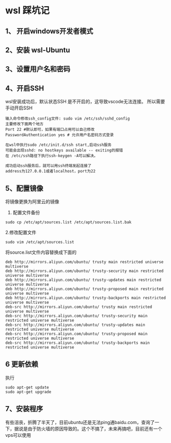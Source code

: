 # wsl 踩坑记

## 1、 开启windows开发者模式

## 2、安装 wsl-Ubuntu  

## 3、设置用户名和密码

## 4、开启SSH
wsl安装成功后，默认状态SSH 是不开启的，这导致vscode无法连接。 所以需要手动开启SSH 


```
输入命令修改ssh_config文件: sudo vim /etc/ssh/sshd_config
主要修改下面两个地方
Port 22 #默认即可，如果有端口占用可以自己修改
PasswordAuthentication yes # 允许用户名密码方式登录

在wsl中执行sudo /etc/init.d/ssh start,启动ssh服务
可能会出现sshd: no hostkeys available -- exiting的报错
在 /etc/ssh路径下执行ssh-keygen -A可以解决。

成功启动ssh服务后，就可以用ssh终端发起连接了
address为127.0.0.1或者localhost，port为22
```

## 5、配置镜像
将镜像更换为阿里云的镜像
1. 配置文件备份
```
sudo cp /etc/apt/sources.list /etc/apt/sources.list.bak 
```
2.修改配置文件
```
sudo vim /etc/apt/sources.list
```
将source.list文件内容替换成下面的

```
deb http://mirrors.aliyun.com/ubuntu/ trusty main restricted universe multiverse
deb http://mirrors.aliyun.com/ubuntu/ trusty-security main restricted universe multiverse
deb http://mirrors.aliyun.com/ubuntu/ trusty-updates main restricted universe multiverse
deb http://mirrors.aliyun.com/ubuntu/ trusty-proposed main restricted universe multiverse
deb http://mirrors.aliyun.com/ubuntu/ trusty-backports main restricted universe multiverse
deb-src http://mirrors.aliyun.com/ubuntu/ trusty main restricted universe multiverse
deb-src http://mirrors.aliyun.com/ubuntu/ trusty-security main restricted universe multiverse
deb-src http://mirrors.aliyun.com/ubuntu/ trusty-updates main restricted universe multiverse
deb-src http://mirrors.aliyun.com/ubuntu/ trusty-proposed main restricted universe multiverse
deb-src http://mirrors.aliyun.com/ubuntu/ trusty-backports main restricted universe multiverse
```
## 6 更新依赖
执行
```
sudo apt-get update  
sudo apt-get upgrade
```

## 7、安装程序


有些沮丧，折腾了半天了，目前ubuntu还是无法ping通baidu.com，查询了一下，据说是由于防火墙的原因导致的。这个不搞了，未来再搞吧，目前还有一个vps可以使用